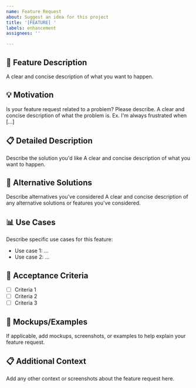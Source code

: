 ```yaml
---
name: Feature Request
about: Suggest an idea for this project
title: '[FEATURE] '
labels: enhancement
assignees: ''

---
```


## 🚀 Feature Description
A clear and concise description of what you want to happen.

## 💡 Motivation
Is your feature request related to a problem? Please describe.
A clear and concise description of what the problem is. Ex. I'm always frustrated when [...]

## 📋 Detailed Description
Describe the solution you'd like
A clear and concise description of what you want to happen.

## 🔄 Alternative Solutions
Describe alternatives you've considered
A clear and concise description of any alternative solutions or features you've considered.

## 📊 Use Cases
Describe specific use cases for this feature:
- Use case 1: ...
- Use case 2: ...

## 🎯 Acceptance Criteria
- [ ] Criteria 1
- [ ] Criteria 2
- [ ] Criteria 3

## 📸 Mockups/Examples
If applicable, add mockups, screenshots, or examples to help explain your feature request.

## 📋 Additional Context
Add any other context or screenshots about the feature request here.

